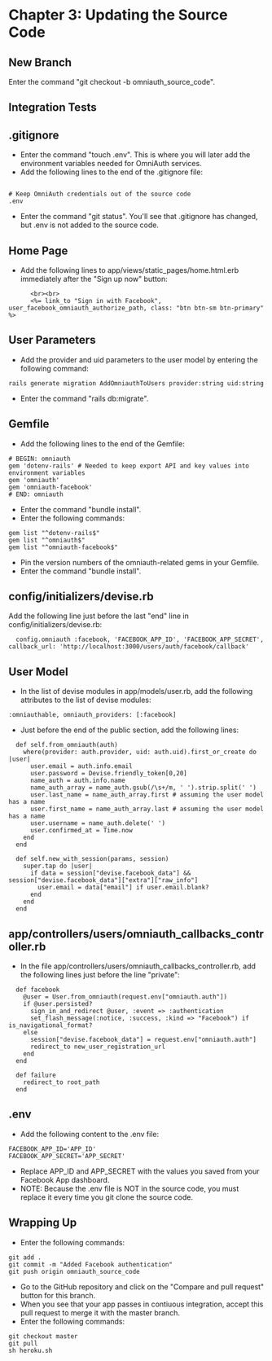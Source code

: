 # Chapter 3: Updating the Source Code

## New Branch
Enter the command "git checkout -b omniauth_source_code".

## Integration Tests

## .gitignore
* Enter the command "touch .env".  This is where you will later add the environment variables needed for OmniAuth services.
* Add the following lines to the end of the .gitignore file:
```

# Keep OmniAuth credentials out of the source code
.env
```
* Enter the command "git status".  You'll see that .gitignore has changed, but .env is not added to the source code.

## Home Page
* Add the following lines to app/views/static_pages/home.html.erb immediately after the "Sign up now" button:
```
      <br><br>
      <%= link_to "Sign in with Facebook", user_facebook_omniauth_authorize_path, class: "btn btn-sm btn-primary" %>
```

## User Parameters
* Add the provider and uid parameters to the user model by entering the following command:
```
rails generate migration AddOmniauthToUsers provider:string uid:string
```
* Enter the command "rails db:migrate".


## Gemfile
* Add the following lines to the end of the Gemfile:
```
# BEGIN: omniauth
gem 'dotenv-rails' # Needed to keep export API and key values into environment variables
gem 'omniauth'
gem 'omniauth-facebook'
# END: omniauth

```
* Enter the command "bundle install".
* Enter the following commands:
```
gem list "^dotenv-rails$"
gem list "^omniauth$"
gem list "^omniauth-facebook$"
```
* Pin the version numbers of the omniauth-related gems in your Gemfile.
* Enter the command "bundle install".


## config/initializers/devise.rb
Add the following line just before the last "end" line in config/initializers/devise.rb:
```
  config.omniauth :facebook, 'FACEBOOK_APP_ID', 'FACEBOOK_APP_SECRET', callback_url: 'http://localhost:3000/users/auth/facebook/callback'
```

## User Model
* In the list of devise modules in app/models/user.rb, add the following attributes to the list of devise modules:
```
:omniauthable, omniauth_providers: [:facebook]
```
* Just before the end of the public section, add the following lines:
```
  def self.from_omniauth(auth)
    where(provider: auth.provider, uid: auth.uid).first_or_create do |user|
      user.email = auth.info.email
      user.password = Devise.friendly_token[0,20]
      name_auth = auth.info.name
      name_auth_array = name_auth.gsub(/\s+/m, ' ').strip.split(' ')
      user.last_name = name_auth_array.first # assuming the user model has a name
      user.first_name = name_auth_array.last # assuming the user model has a name
      user.username = name_auth.delete(' ')
      user.confirmed_at = Time.now
    end
  end

  def self.new_with_session(params, session)
    super.tap do |user|
      if data = session["devise.facebook_data"] && session["devise.facebook_data"]["extra"]["raw_info"]
        user.email = data["email"] if user.email.blank?
      end
    end
  end
```

## app/controllers/users/omniauth_callbacks_controller.rb
* In the file app/controllers/users/omniauth_callbacks_controller.rb, add the following lines just before the line "private":
```
  def facebook
    @user = User.from_omniauth(request.env["omniauth.auth"])
    if @user.persisted?
      sign_in_and_redirect @user, :event => :authentication
      set_flash_message(:notice, :success, :kind => "Facebook") if is_navigational_format?
    else
      session["devise.facebook_data"] = request.env["omniauth.auth"]
      redirect_to new_user_registration_url
    end
  end

  def failure
    redirect_to root_path
  end
```

## .env
* Add the following content to the .env file:
```
FACEBOOK_APP_ID='APP_ID'
FACEBOOK_APP_SECRET='APP_SECRET'
```
* Replace APP_ID and APP_SECRET with the values you saved from your Facebook App dashboard.
* NOTE: Because the .env file is NOT in the source code, you must replace it every time you git clone the source code.

## Wrapping Up
* Enter the following commands:
```
git add .
git commit -m "Added Facebook authentication"
git push origin omniauth_source_code
```
* Go to the GitHub repository and click on the "Compare and pull request" button for this branch.
* When you see that your app passes in contiuous integration, accept this pull request to merge it with the master branch.
* Enter the following commands:
```
git checkout master
git pull
sh heroku.sh
```
